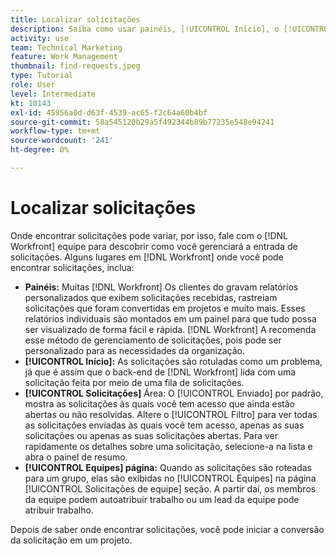 ```yaml
---
title: Localizar solicitações
description: Saiba como usar painéis, [!UICONTROL Início], o [!UICONTROL Solicitações] e a [!UICONTROL Equipes] para localizar solicitações recebidas feitas por meio de uma fila de solicitações.
activity: use
team: Technical Marketing
feature: Work Management
thumbnail: find-requests.jpeg
type: Tutorial
role: User
level: Intermediate
kt: 10143
exl-id: 45956a0d-d63f-4539-ac65-f2c64a60b4bf
source-git-commit: 58a545120b29a5f492344b89b77235e548e94241
workflow-type: tm+mt
source-wordcount: '241'
ht-degree: 0%

---
```


# Localizar solicitações

Onde encontrar solicitações pode variar, por isso, fale com o [!DNL  Workfront] equipe para descobrir como você gerenciará a entrada de solicitações. Alguns lugares em [!DNL Workfront] onde você pode encontrar solicitações, inclua:

* **Painéis:** Muitas [!DNL Workfront] Os clientes do gravam relatórios personalizados que exibem solicitações recebidas, rastreiam solicitações que foram convertidas em projetos e muito mais. Esses relatórios individuais são montados em um painel para que tudo possa ser visualizado de forma fácil e rápida. [!DNL Workfront] A recomenda esse método de gerenciamento de solicitações, pois pode ser personalizado para as necessidades da organização.
* **[!UICONTROL Início]:** As solicitações são rotuladas como um problema, já que é assim que o back-end de [!DNL Workfront] lida com uma solicitação feita por meio de uma fila de solicitações.
* **[!UICONTROL Solicitações]** Área: O [!UICONTROL Enviado] por padrão, mostra as solicitações às quais você tem acesso que ainda estão abertas ou não resolvidas. Altere o [!UICONTROL Filtro] para ver todas as solicitações enviadas às quais você tem acesso, apenas as suas solicitações ou apenas as suas solicitações abertas. Para ver rapidamente os detalhes sobre uma solicitação, selecione-a na lista e abra o painel de resumo.
* **[!UICONTROL Equipes] página:** Quando as solicitações são roteadas para um grupo, elas são exibidas no [!UICONTROL Equipes] na página [!UICONTROL Solicitações de equipe] seção. A partir daí, os membros da equipe podem autoatribuir trabalho ou um lead da equipe pode atribuir trabalho.

Depois de saber onde encontrar solicitações, você pode iniciar a conversão da solicitação em um projeto.
